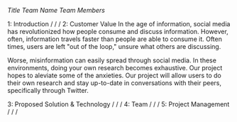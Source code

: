 *Title* *Team Name* *Team Members*

1: Introduction
/
/
/
2: Customer Value
In the age of information, social media has revolutionized how people consume and discuss information. However, often, information travels faster than people are able to consume it. Often times, users are left "out of the loop," unsure what others are discussing. 

Worse, misinformation can easily spread through social media. In these environments, doing your own research becomes exhaustive. Our project hopes to aleviate some of the anxieties. Our project will allow users to do their own research and stay up-to-date in conversations with their peers, specifically through Twitter.

 
  
3: Proposed Solution & Technology
/
/
/
4: Team
/
/
/
5: Project Management
/
/
/
